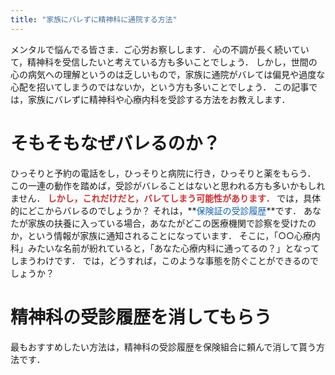 ```yaml
---
title: "家族にバレずに精神科に通院する方法"
---
```


メンタルで悩んでる皆さま．ご心労お察しします．
心の不調が長く続いていて，精神科を受信したいと考えている方も多いことでしょう．
しかし，世間の心の病気への理解というのは乏しいもので，家族に通院がバレては偏見や過度な心配を招いてしまうのではないか，という方も多いことでしょう．
この記事では，家族にバレずに精神科や心療内科を受診する方法をお教えします．

# そもそもなぜバレるのか？

ひっそりと予約の電話をし，ひっそりと病院に行き，ひっそりと薬をもらう．
この一連の動作を踏めば，受診がバレることはないと思われる方も多いかもしれません．
**<span style="color: #d32f2f">しかし，これだけだと，バレてしまう可能性があります．</span>**
では，具体的にどこからバレるのでしょうか？
それは，**<span style="color: #1464b3">保険証の受診履歴</span>**です．
あなたが家族の扶養に入っている場合，あなたがどこの医療機関で診察を受けたのか，という情報が家族に通知されることになっています．
そこに，「○○心療内科」みたいな名前が紛れていると，「あなた心療内科に通ってるの？」となってしまうわけです．
では，どうすれば，このような事態を防ぐことができるのでしょうか？

# 精神科の受診履歴を消してもらう

最もおすすめしたい方法は，精神科の受診履歴を保険組合に頼んで消して貰う方法です．